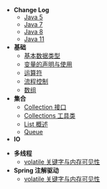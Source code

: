 * **Change Log**
  * [Java 5](sourceRead/Java-5.md)
  * [Java 7](sourceRead/Java-7.md)
  * [Java 8](sourceRead/Java-8.md)
  * [Java 11](sourceRead/Java-11.md)
* **基础**
  * [基本数据类型](sourceRead/变量的声明与使用.md)
  * [变量的声明与使用](sourceRead/变量的声明与使用.md)
  * [运算符](sourceRead/变量的声明与使用.md)
  * [流程控制](sourceRead/变量的声明与使用.md)
  * [数组](sourceRead/变量的声明与使用.md)
* **集合**
  * [Collection 接口](sourceRead/Collection-接口.md)
  * [Collections 工具类](sourceRead/Collections-工具类.md)
  * [List 概述](sourceRead/List-概述.md)
  * [Queue](sourceRead/Queue.md)
* **IO**

- **多线程**
  - [volatile 关键字与内存可见性](sourceRead/volatile-关键字与内存可见性.md)
- **Spring 注解驱动**
  - [volatile 关键字与内存可见性](sourceRead/volatile-关键字与内存可见性.md)

